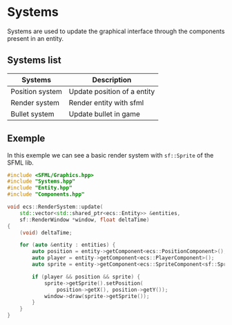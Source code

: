 # Systems

Systems are used to update the graphical interface through the components
present in an entity.

## Systems list

| Systems         | Description                 |
|-----------------|-----------------------------|
| Position system | Update position of a entity |
| Render system   | Render entity with sfml     |
| Bullet system   | Update bullet in game       |

## Exemple

In this exemple we can see a basic render system with ``sf::Sprite`` of the SFML
lib.

```cpp
#include <SFML/Graphics.hpp>
#include "Systems.hpp"
#include "Entity.hpp"
#include "Components.hpp"

void ecs::RenderSystem::update(
    std::vector<std::shared_ptr<ecs::Entity>> &entities,
    sf::RenderWindow *window, float deltaTime)
{
    (void) deltaTime;

    for (auto &entity : entities) {
        auto position = entity->getComponent<ecs::PositionComponent>();
        auto player = entity->getComponent<ecs::PlayerComponent>();
        auto sprite = entity->getComponent<ecs::SpriteComponent<sf::Sprite>>();

        if (player && position && sprite) {
            sprite->getSprite().setPosition(
                position->getX(), position->getY());
            window->draw(sprite->getSprite());
        }
    }
}
```